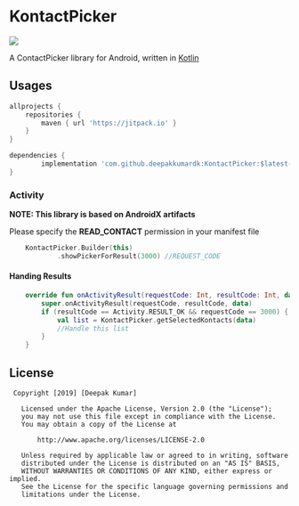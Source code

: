 # KontactPicker 
[![](https://jitpack.io/v/deepakkumardk/KontactPicker.svg)](https://jitpack.io/#deepakkumardk/KontactPicker)

A ContactPicker library for Android, written in [Kotlin](http://kotlinlang.org)

## Usages
```groovy
allprojects {
	repositories {
	    maven { url 'https://jitpack.io' }
	}
}
```

```groovy
dependencies {
        implementation 'com.github.deepakkumardk:KontactPicker:$latest-version'
}
```

### Activity

**NOTE: This library is based on AndroidX artifacts**

Please specify the **READ_CONTACT** permission in your manifest file

```kotlin
    KontactPicker.Builder(this)
            .showPickerForResult(3000) //REQUEST_CODE
```

#### Handing Results
```kotlin
    override fun onActivityResult(requestCode: Int, resultCode: Int, data: Intent?) {
        super.onActivityResult(requestCode, resultCode, data)
        if (resultCode == Activity.RESULT_OK && requestCode == 3000) {
            val list = KontactPicker.getSelectedKontacts(data)
            //Handle this list
        }
    }
```


## License

```
 Copyright [2019] [Deepak Kumar]

   Licensed under the Apache License, Version 2.0 (the "License");
   you may not use this file except in compliance with the License.
   You may obtain a copy of the License at

       http://www.apache.org/licenses/LICENSE-2.0

   Unless required by applicable law or agreed to in writing, software
   distributed under the License is distributed on an "AS IS" BASIS,
   WITHOUT WARRANTIES OR CONDITIONS OF ANY KIND, either express or implied.
   See the License for the specific language governing permissions and
   limitations under the License.
   ```
